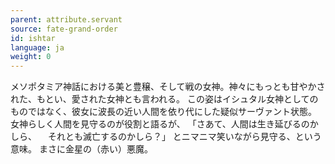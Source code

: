 ```yaml
---
parent: attribute.servant
source: fate-grand-order
id: ishtar
language: ja
weight: 0
---
```


メソポタミア神話における美と豊穣、そして戦の女神。神々にもっとも甘やかされた、もとい、愛された女神とも言われる。
この姿はイシュタル女神としてのものではなく、彼女に波長の近い人間を依り代にした疑似サーヴァント状態。
女神らしく人間を見守るのが役割と語るが、
「さあて、人間は生き延びるのかしら、
　それとも滅亡するのかしら？」
とニマニマ笑いながら見守る、という意味。
まさに金星の（赤い）悪魔。
